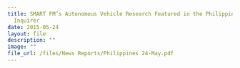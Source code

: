 ```yaml
---
title: SMART FM’s Autonomous Vehicle Research Featured in the Philippines’ The
  Inquirer
date: 2015-05-24
layout: file
description: ""
image: ""
file_url: /files/News Reports/Philippines 24-May.pdf
---
```

